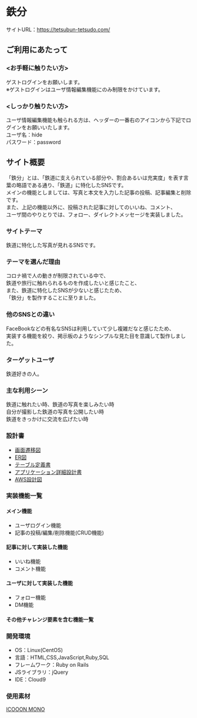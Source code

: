 # 鉄分
サイトURL：https://tetsubun-tetsudo.com/

## ご利用にあたって
### <お手軽に触りたい方>
ゲストログインをお願いします。<br>
※ゲストログインはユーザ情報編集機能にのみ制限をかけています。<br>

### <しっかり触りたい方>
ユーザ情報編集機能も触られる方は、ヘッダーの一番右のアイコンから下記でログインをお願いいたします。<br>
ユーザ名：hide<br>
パスワード：password<br>

## サイト概要
「鉄分」とは、「鉄道に支えられている部分や、割合あるいは充実度」を表す言葉の略語である通り、「鉄道」に特化したSNSです。<br>
メインの機能としましては、写真と本文を入力した記事の投稿、記事編集と削除です。<br>
また、上記の機能以外に、投稿された記事に対してのいいね、コメント、<br>
ユーザ間のやりとりでは、フォロー、ダイレクトメッセージを実装しました。

### サイトテーマ
鉄道に特化した写真が見れるSNSです。

### テーマを選んだ理由
コロナ禍で人の動きが制限されている中で、<br>
鉄道や旅行に触れられるものを作成したいと感じたこと、<br>
また、鉄道に特化したSNSが少ないと感じたため、<br>
「鉄分」を製作することに至りました。<br>

### 他のSNSとの違い
FaceBookなどの有名なSNSは利用していて少し複雑だなと感じたため、<br>
実装する機能を絞り、掲示板のようなシンプルな見た目を意識して製作しました。

### ターゲットユーザ
鉄道好きの人。

### 主な利用シーン
鉄道に触れたい時、鉄道の写真を楽しみたい時<br>
自分が撮影した鉄道の写真を公開したい時<br>
鉄道をきっかけに交流を広げたい時

### 設計書
<ul>
  <li>
    <a href="https://docs.google.com/presentation/d/1x784pqVEqCAz56WZRL-58tzVA4ksWyoe/edit#slide=id.p1">画面遷移図</a>
  </li>
  <li>
    <a href="https://drive.google.com/file/d/1HkoP6Zt81_0ExnAuyxt7Wlo1jUF1dtiu/view">ER図</a>
  </li>
  <li>
    <a href="https://docs.google.com/spreadsheets/d/1Ue5IUjEn4C_pJGp478CfMVnlBtA3ijqe/edit#gid=79538340">テーブル定義書</a>
  </li>
  <li>
    <a href="https://docs.google.com/spreadsheets/d/17LlS8oGryjKE0sBG0XpksbKoVZ5obTZg/edit#gid=1281505798">アプリケーション詳細設計書</a>
  </li>
  <li>
    <a href="https://docs.google.com/presentation/d/19rQs_M_eBYw2CBvxLmgMPD9DYWT8N5Lq/edit#slide=id.p1">AWS設計図</a>
  </li>
</ul>

### 実装機能一覧
<h4>メイン機能</h4>
<ul>
  <li>
    ユーザログイン機能
  </li>
  <li>
    記事の投稿/編集/削除機能(CRUD機能)
  </li>
</ul>

<h4>記事に対して実装した機能</h4>
<ul>
  <li>
    いいね機能
  </li>
  <li>
    コメント機能
  </li>
</ul>

<h4>ユーザに対して実装した機能</h4>
<ul>
  <li>
    フォロー機能
  </li>
  <li>
    DM機能
  </li>
</ul>

<h4>その他チャレンジ要素を含む機能一覧</h4>
<a href="https://docs.google.com/spreadsheets/d/1Y4alK0mXdi5_dgJfUNuOS4w_xBcWF-woQOjHPi65cQ0/edit#gid=1373494904"></a>

### 開発環境
- OS：Linux(CentOS)<br>
- 言語：HTML,CSS,JavaScript,Ruby,SQL<br>
- フレームワーク：Ruby on Rails<br>
- JSライブラリ：jQuery<br>
- IDE：Cloud9<br>

### 使用素材
<a href="https://icooon-mono.com/">ICOOON MONO</a>
